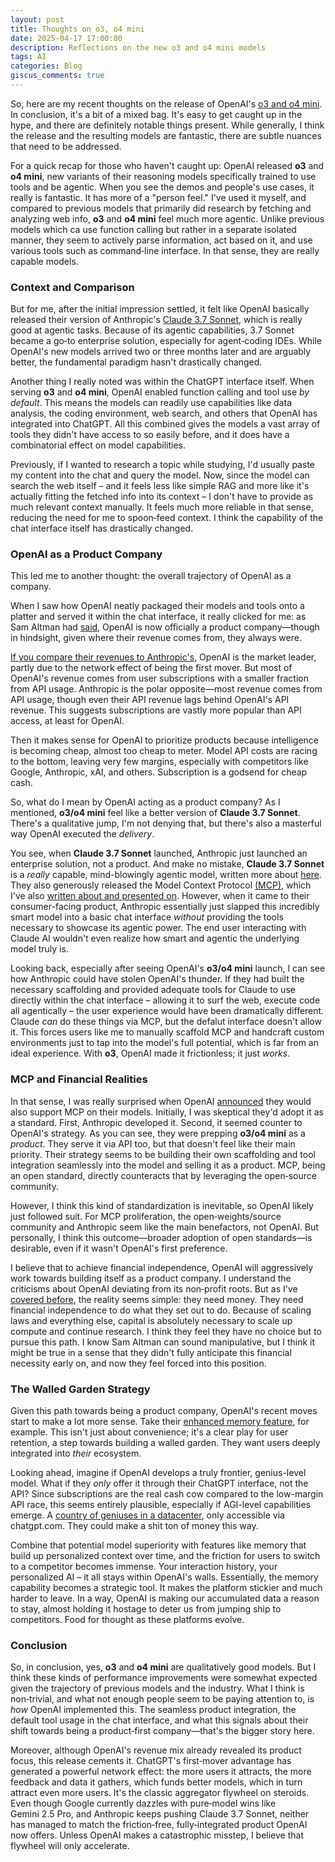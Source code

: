 ```yaml
---
layout: post
title: Thoughts on o3, o4 mini
date: 2025-04-17 17:00:00
description: Reflections on the new o3 and o4 mini models
tags: AI
categories: Blog
giscus_comments: true
---
```


So, here are my recent thoughts on the release of OpenAI's [o3 and o4 mini](https://openai.com/index/introducing-o3-and-o4-mini/). In conclusion, it's a bit of a mixed bag. It's easy to get caught up in the hype, and there are definitely notable things present. While generally, I think the release and the resulting models are fantastic, there are subtle nuances that need to be addressed.

For a quick recap for those who haven't caught up: OpenAI released **o3** and **o4 mini**, new variants of their reasoning models specifically trained to use tools and be agentic. When you see the demos and people's use cases, it really is fantastic. It has more of a "person feel." I've used it myself, and compared to previous models that primarily did research by fetching and analyzing web info, **o3** and **o4 mini** feel much more agentic. Unlike previous models which ca use function calling but rather in a separate isolated manner, they seem to actively parse information, act based on it, and use various tools such as command‑line interface. In that sense, they are really capable models.

### Context and Comparison

But for me, after the initial impression settled, it felt like OpenAI basically released their version of Anthropic's [Claude 3.7 Sonnet](https://www.anthropic.com/news/claude-3-7-sonnet), which is really good at agentic tasks. Because of its agentic capabilities, 3.7 Sonnet became a go‑to enterprise solution, especially for agent‑coding IDEs. While OpenAI's new models arrived two or three months later and are arguably better, the fundamental paradigm hasn't drastically changed.

Another thing I really noted was within the ChatGPT interface itself. When serving **o3** and **o4 mini**, OpenAI enabled function calling and tool use *by default*. This means the models can readily use capabilities like data analysis, the coding environment, web search, and others that OpenAI has integrated into ChatGPT. All this combined gives the models a vast array of tools they didn't have access to so easily before, and it does have a combinatorial effect on model capabilities.


Previously, if I wanted to research a topic while studying, I'd usually paste my content into the chat and query the model. Now, since the model can search the web itself – and it feels less like simple RAG and more like it's actually fitting the fetched info into its context – I don't have to provide as much relevant context manually. It feels much more reliable in that sense, reducing the need for me to spoon‑feed context. I think the capability of the chat interface itself has drastically changed.

### OpenAI as a Product Company

This led me to another thought: the overall trajectory of OpenAI as a company.

When I saw how OpenAI neatly packaged their models and tools onto a platter and served it within the chat interface, it really clicked for me: as Sam Altman had [said](https://www.youtube.com/live/5MWT_doo68k?t=653), OpenAI is now officially a product company—though in hindsight, given where their revenue comes from, they always were.

[If you compare their revenues to Anthropic's](https://medium.com/@furqankhaan/how-openai-and-anthropic-are-cashing-in-on-ai-a-look-at-their-revenue-models-d9d9ae79dd28), OpenAI is the market leader, partly due to the network effect of being the first mover. But most of OpenAI's revenue comes from user subscriptions with a smaller fraction from API usage. Anthropic is the polar opposite—most revenue comes from API usage, though even their API revenue lags behind OpenAI's API revenue. This suggests subscriptions are vastly more popular than API access, at least for OpenAI.

Then it makes sense for OpenAI to prioritize products because intelligence is becoming cheap, almost too cheap to meter. Model API costs are racing to the bottom, leaving very few margins, especially with competitors like Google, Anthropic, xAI, and others. Subscription is a godsend for cheap cash.

So, what do I mean by OpenAI acting as a product company? As I mentioned, **o3/o4 mini** feel like a better version of **Claude 3.7 Sonnet**. There's a qualitative jump, I'm not denying that, but there's also a masterful way OpenAI executed the *delivery*.

You see, when **Claude 3.7 Sonnet** launched, Anthropic just launched an enterprise solution, not a product. And make no mistake, **Claude 3.7 Sonnet** is a *really* capable, mind-blowingly agentic model, written more about [here](/blog/2025/Claude-Code/). They also generously released the Model Context Protocol [(MCP)](https://www.anthropic.com/news/model-context-protocol), which I've also [written about and presented on](/blog/2025/vibe-coding/). However, when it came to their consumer-facing product, Anthropic essentially just slapped this incredibly smart model into a basic chat interface *without* providing the tools necessary to showcase its agentic power. The end user interacting with Claude AI wouldn't even realize how smart and agentic the underlying model truly is.

Looking back, especially after seeing OpenAI's **o3/o4 mini** launch, I can see how Anthropic could have stolen OpenAI's thunder. If they had built the necessary scaffolding and provided adequate tools for Claude to use directly within the chat interface – allowing it to surf the web, execute code all agentically – the user experience would have been dramatically different. Claude *can* do these things via MCP, but the defalut interface doesn't allow it. This forces users like me to manually scaffold MCP and handcraft custom environments just to tap into the model's full potential, which is far from an ideal experience. With **o3**, OpenAI made it frictionless; it just *works*.

### MCP and Financial Realities

In that sense, I was really surprised when OpenAI [announced](https://x.com/sama/status/1904957253456941061) they would also support MCP on their models. Initially, I was skeptical they'd adopt it as a standard. First, Anthropic developed it. Second, it seemed counter to OpenAI's strategy. As you can see, they were prepping **o3/o4 mini** as a *product*. They serve it via API too, but that doesn't feel like their main priority. Their strategy seems to be building their own scaffolding and tool integration seamlessly into the model and selling it as a product. MCP, being an open standard, directly counteracts that by leveraging the open‑source community.

However, I think this kind of standardization is inevitable, so OpenAI likely just followed suit. For MCP proliferation, the open‑weights/source community and Anthropic seem like the main benefactors, not OpenAI. But personally, I think this outcome—broader adoption of open standards—is desirable, even if it wasn't OpenAI's first preference.

I believe that to achieve financial independence, OpenAI will aggressively work towards building itself as a product company. I understand the criticisms about OpenAI deviating from its non‑profit roots. But as I've [covered before](/blog/2025/OpenAI-for-profit/), the reality seems simple: they need money. They need financial independence to do what they set out to do. Because of scaling laws and everything else, capital is absolutely necessary to scale up compute and continue research. I think they feel they have no choice but to pursue this path. I know Sam Altman can sound manipulative, but I think it might be true in a sense that they didn't fully anticipate this financial necessity early on, and now they feel forced into this position.

### The Walled Garden Strategy

Given this path towards being a product company, OpenAI's recent moves start to make a lot more sense. Take their [enhanced memory feature](https://x.com/OpenAI/status/1910378768172212636), for example. This isn't just about convenience; it's a clear play for user retention, a step towards building a walled garden. They want users deeply integrated into *their* ecosystem.

Looking ahead, imagine if OpenAI develops a truly frontier, genius-level model. What if they *only* offer it through their ChatGPT interface, not the API? Since subscriptions are the real cash cow compared to the low-margin API race, this seems entirely plausible, especially if AGI-level capabilities emerge. A [country of geniuses in a datacenter](https://darioamodei.com/machines-of-loving-grace), only accessible via chatgpt.com. They could make a shit ton of money this way.

Combine that potential model superiority with features like memory that build up personalized context over time, and the friction for users to switch to a competitor becomes immense. Your interaction history, your personalized AI – it all stays within OpenAI's walls. Essentially, the memory capability becomes a strategic tool. It makes the platform stickier and much harder to leave. In a way, OpenAI is making our accumulated data a reason to stay, almost holding it hostage to deter us from jumping ship to competitors. Food for thought as these platforms evolve.

### Conclusion

So, in conclusion, yes, **o3** and **o4 mini** are qualitatively good models. But I think these kinds of performance improvements were somewhat expected given the trajectory of previous models and the industry. What I think is non‑trivial, and what not enough people seem to be paying attention to, is *how* OpenAI implemented this. The seamless product integration, the default tool usage in the chat interface, and what this signals about their shift towards being a product‑first company—that's the bigger story here.

Moreover, although OpenAI's revenue mix already revealed its product focus, this release cements it. ChatGPT's first‑mover advantage has generated a powerful network effect: the more users it attracts, the more feedback and data it gathers, which funds better models, which in turn attract even more users. It's the classic aggregator flywheel on steroids. Even though Google currently dazzles with pure‑model wins like Gemini 2.5 Pro, and Anthropic keeps pushing Claude 3.7 Sonnet, neither has managed to match the friction‑free, fully‑integrated product OpenAI now offers. Unless OpenAI makes a catastrophic misstep, I believe that flywheel will only accelerate.